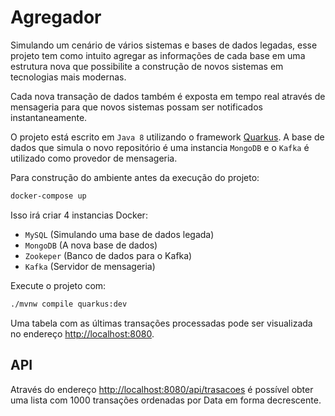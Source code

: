 # Agregador

Simulando um cenário de vários sistemas e bases de dados legadas, esse projeto tem como intuito agregar as informações de cada base em uma estrutura nova que possibilite a construção de novos sistemas em tecnologias mais modernas.

Cada nova transação de dados também é exposta em tempo real através de mensageria para que novos sistemas possam ser notificados instantaneamente.

O projeto está escrito em `Java 8` utilizando o framework [Quarkus](https://quarkus.io/). A base de dados que simula o novo repositório é uma instancia `MongoDB` e o `Kafka` é utilizado como provedor de mensageria.

Para construção do ambiente antes da execução do projeto:

```bash
docker-compose up
```

Isso irá criar 4 instancias Docker:

- `MySQL` (Simulando uma base de dados legada)
- `MongoDB` (A nova base de dados)
- `Zookeper` (Banco de dados para o Kafka)
- `Kafka` (Servidor de mensageria)

Execute o projeto com:

```bash
./mvnw compile quarkus:dev
```

Uma tabela com as últimas transações processadas pode ser visualizada no endereço [http://localhost:8080](http://localhost:8080).

## API

Através do endereço [http://localhost:8080/api/trasacoes](http://localhost:8080/api/trasacoes) é possível obter uma lista com 1000 transações ordenadas por Data em forma decrescente.

